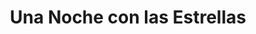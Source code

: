 ---
title: "Una Noche con las Estrellas"
url: /san-pedro-de-atacama/una-noche-con-las-estrellas/
shop: Reisebüro
---